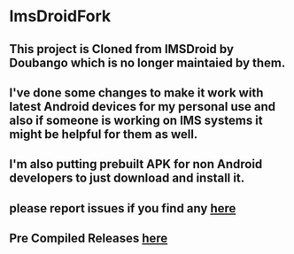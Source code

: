 # ImsDroidFork
## This project is Cloned from  IMSDroid by Doubango which is no longer maintaied by them.
## I've done some changes to make it work with latest Android devices for my personal use and also if someone is working on IMS systems it might be helpful for them as well.
## I'm also putting prebuilt APK for non Android developers to just download and install it.
## please report issues if you find any  [here](https://github.com/JawadZebNow/ImsDroidFork/issues)
## Pre Compiled Releases  [here](https://github.com/JawadZebNow/ImsDroidFork/releases)
